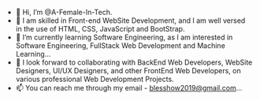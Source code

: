 - 👋 Hi, I’m @A-Female-In-Tech.
- 👀 I am skilled in Front-end WebSite Development, and I am well versed in the use of HTML, CSS, JavaScript and BootStrap.
- 🌱 I’m currently learning Software Engineering, as I am interested in Software Engineering, FullStack Web Development and Machine Learning...
- 💞️ I look forward to collaborating with BackEnd Web Developers, WebSite Designers, UI/UX Designers, and other FrontEnd Web Developers, on various professional Web Development Projects.
- 📫 You can reach me through my email - blesshow2019@gmail.com...

<!---
A-Female-In-Tech/A-Female-In-Tech is a ✨ special ✨ repository because its `README.md` (this file) appears on your GitHub profile.
You can click the Preview link to take a look at your changes.
--->

